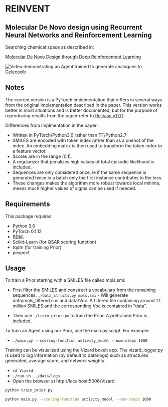 
# REINVENT
## Molecular De Novo design using Recurrent Neural Networks and Reinforcement Learning

Searching chemical space as described in:

[Molecular De Novo Design through Deep Reinforcement Learning](https://arxiv.org/abs/1704.07555)

![Video demonstrating an Agent trained to generate analogues to Celecoxib](https://github.com/MarcusOlivecrona/REINVENT/blob/master/images/celecoxib_analogues.gif "Training an Agent to generate analogues of Celecoxib")


## Notes
The current version is a PyTorch implementation that differs in several ways from the original implementation described in the paper. This version works better in most situations and is better documented, but for the purpose of reproducing results from the paper refer to [Release v1.0.1](https://github.com/MarcusOlivecrona/REINVENT/releases/tag/v1.0.1)

Differences from implmentation in the paper:
* Written in PyTorch/Python3.6 rather than TF/Python2.7
* SMILES are encoded with token index rather than as a onehot of the index. An embedding matrix is then used to transform the token index to a feature vector.
* Scores are in the range (0,1).
* A regularizer that penalizes high values of total episodic likelihood is included.
* Sequences are only considered once, ie if the same sequence is generated twice in a batch only the first instance contributes to the loss.
* These changes makes the algorithm more robust towards local minima, means much higher values of sigma can be used if needed.

## Requirements

This package requires:
* Python 3.6
* PyTorch 0.1.12 
* [RDkit](http://www.rdkit.org/docs/Install.html)
* Scikit-Learn (for QSAR scoring function)
* tqdm (for training Prior)
* pexpect

## Usage

To train a Prior starting with a SMILES file called mols.smi:

* First filter the SMILES and construct a vocabulary from the remaining sequences. `./data_structs.py mols.smi`   - Will generate data/mols_filtered.smi and data/Voc. A filtered file containing around 1.1 million SMILES and the corresponding Voc is contained in "data".

* Then use `./train_prior.py` to train the Prior. A pretrained Prior is included.

To train an Agent using our Prior, use the main.py script. For example:

* `./main.py --scoring-function activity_model --num-steps 1000`

Training can be visualized using the Vizard bokeh app. The vizard_logger.py is used to log information (by default to data/logs) such as structures generated, average score, and network weights.

* `cd Vizard`
* `./run.sh ../data/logs`
* Open the browser at http://localhost:5006/Vizard





```bash 
python train_prior.py 
```


```bash 
python main.py --scoring-function activity_model --num-steps 1000
```





